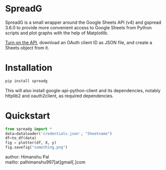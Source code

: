 # SpreadG
 SpreadG is a small wrapper around the Google Sheets API (v4) and gspread 3.6.0 to provide more convenient access to Google Sheets from Python scripts and plot graphs with the help of Matplotlib.

<a href='https://developers.google.com/sheets/api/quickstart/python#step_1_turn_on_the_api_name'>Turn on the API</a>, download an OAuth client ID as JSON file, and create a Sheets object from it.

# Installation
```bash
pip install spreadg
```
This will also install google-api-python-client and its dependencies, notably httplib2 and oauth2client, as required dependencies.

# Quickstart
```python
from spreadg import *
data=dataloader('credentials.json', "Sheetname")
df=to_df(data)
fig = plotter(df, X, y)
fig.savefig("something.png")
```

author: Himanshu Pal<br>
mailto: palhimanshu997[at]gmail[.]com